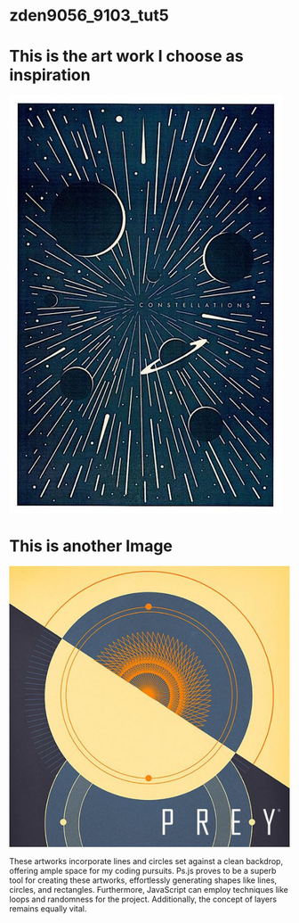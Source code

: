 # zden9056_9103_tut5

# This is the art work I choose as inspiration
![This is the Inspiration Artwork](assets/week8quiz.jpg "Inspiration Artworks")



# This is another Image
![Another image](assets/week8quiz2.jpg "second inspiration")

These artworks incorporate lines and circles set against a clean backdrop, offering ample space for my coding pursuits. Ps.js proves to be a superb tool for creating these artworks, effortlessly generating shapes like lines, circles, and rectangles. Furthermore, JavaScript can employ techniques like loops and randomness for the project. Additionally, the concept of layers remains equally vital.





